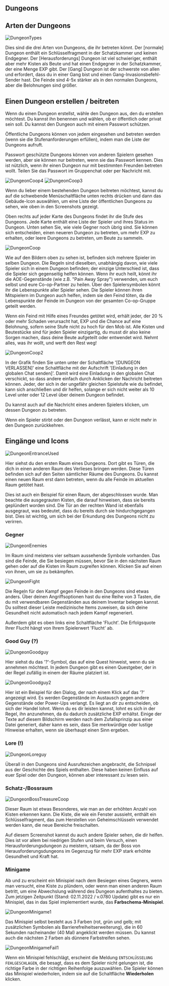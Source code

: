 ## Dungeons

## Arten der Dungeons
  
![DungeonTypes](/resources/mobile-tutorial/DungeonTypes.png)
  
Dies sind die drei Arten von Dungeons, die ihr betreten könnt. Der [normale] Dungeon enthält ein Schlüsselfragment in der Schatzkammer und keinen Endgegner. Der [Herausforderungs] Dungeon ist viel schwieriger, enthält aber mehr Kisten als Beute und hat einen Endgegner in der Schatzkammer, der eine Menge EXP gibt.  Der [Gang] Dungeon ist der schwerste von allen und erfordert, dass du in einer Gang bist und einen Gang-Invasionsbefehl-Sender hast.  Die Feinde sind 4-5x stärker als in den normalen Dungeons, aber die Belohnungen sind größer.

## Einen Dungeon erstellen / beitreten
  
Wenn du einen Dungeon erstellst, wähle den Dungeon aus, den du erstellen möchtest. Du kannst ihn benennen und wählen, ob er öffentlich oder privat sein soll. Du kannst den Dungeon auch mit einem Passwort schützen.

Öffentliche Dungeons können von jedem eingesehen und betreten werden (wenn sie die Stufenanforderungen erfüllen), indem man die Liste der Dungeons aufruft. 

Passwort geschützte Dungeons können von anderen Spielern gesehen werden, aber sie können nur beitreten, wenn sie das Passwort kennen. Dies ist nützlich, wenn ihr einen Dungeon nur mit bestimmten Freunden betreten wollt. Teilen Sie das Passwort im Gruppenchat oder per Nachricht mit.

![DungeonCoop4](/resources/mobile-tutorial/DungeonCoop4.png)
![DungeonCoop3](/resources/mobile-tutorial/DungeonCoop3.png)

Wenn du lieber einem bestehenden Dungeon beitreten möchtest, kannst du auf die schwebende Menüschaltfläche unten rechts drücken und dann das Gebäude-Icon auswählen, um eine Liste der öffentlichen Dungeons zu sehen, wie oben in den Screenshots gezeigt.

Oben rechts auf jeder Karte des Dungeons findet ihr die Stufe des Dungeons. Jede Karte enthält eine Liste der Spieler und ihres Status im Dungeon. Unten sehen Sie, wie viele Gegner noch übrig sind. Sie können sich entscheiden, einen neueren Dungeon zu betreten, um mehr EXP zu erhalten, oder leere Dungeons zu betreten, um Beute zu sammeln.
 
![DungeonCoop](/resources/mobile-tutorial/DungeonCoop.png)
  
Wie auf den Bildern oben zu sehen ist, befinden sich mehrere Spieler im selben Dungeon. Die Regeln sind dieselben, unabhängig davon, wie viele Spieler sich in einem Dungeon befinden; der einzige Unterschied ist, dass die Spieler sich gegenseitig helfen können. Wenn ihr euch heilt, könnt ihr die AOE-Gegenstände (wie z.B. "Pain Away Spray") verwenden, um euch selbst und eure Co-op-Partner zu heilen. Über den Spielersymbolen könnt ihr die Lebenspunkte aller Spieler sehen. Die Spieler können ihren Mitspielern im Dungeon auch helfen, indem sie den Feind töten, da die Lebenspunkte der Feinde im Dungeon von der gesamten Co-op-Gruppe geteilt werden.

Wenn ein Feind mit Hilfe eines Freundes getötet wird, erhält jeder, der 20 % oder mehr Schaden verursacht hat, EXP und die Chance auf eine Belohnung, sofern seine Stufe nicht zu hoch für den Mob ist. Alle Kisten und Beutestücke sind für jeden Spieler einzigartig, du musst dir also keine Sorgen machen, dass deine Beute aufgeteilt oder entwendet wird. Nehmt alles, was ihr wollt, und werft den Rest weg!

![DungeonCoop2](/resources/mobile-tutorial/DungeonCoop2.png)

In der Grafik finden Sie unten unter der Schaltfläche '[DUNGEON VERLASSEN]' eine Schaltfläche mit der Aufschrift '[Einladung in den globalen Chat senden]'. Damit wird eine Einladung in den globalen Chat verschickt, so dass andere einfach durch Anklicken der Nachricht beitreten können. Jeder, der sich in der ungefähr gleichen Spielstufe wie du befindet, kann sich anschließen und dir helfen, solange er sich nicht weiter als 10 Level unter oder 12 Level über deinem Dungeon befindet.

Du kannst auch auf die Nachricht eines anderen Spielers klicken, um dessen Dungeon zu betreten.

Wenn ein Spieler stirbt oder den Dungeon verlässt, kann er nicht mehr in den Dungeon zurückkehren.
  
## Eingänge und Icons
  
![DungeonEntranceUsed](/resources/mobile-tutorial/DungeonEntranceUsed.png)
  
Hier siehst du den ersten Raum eines Dungeons. Dort gibt es Türen, die dich in einen anderen Raum des Verlieses bringen werden. Diese Türen befinden sich auf den Seiten sämtlicher Räume des Dungeons. Du kannst einen neuen Raum erst dann betreten, wenn du alle Feinde im aktuellen Raum getötet hast.

Dies ist auch ein Beispiel für einen Raum, der abgeschlossen wurde. Man beachte die ausgegrauten Kisten, die darauf hinweisen, dass sie bereits geplündert worden sind. Die Tür an der rechten Wand ist ebenfalls ausgegraut, was bedeutet, dass du bereits durch sie hindurchgegangen bist. Dies ist wichtig, um sich bei der Erkundung des Dungeons nicht zu verirren.

### Gegner
  
![DungeonEnemies](/resources/mobile-tutorial/DungeonEnemies.png)
  
Im Raum sind meistens vier seltsam aussehende Symbole vorhanden. Das sind die Feinde, die Sie besiegen müssen, bevor Sie in den nächsten Raum gehen oder auf die Kisten im Raum zugreifen können. Klicken Sie auf einen von ihnen, um sie zu bekämpfen.
  
![DungeonFight](/resources/mobile-tutorial/DungeonFight.png)
  
Die Regeln für den Kampf gegen Feinde in den Dungeons sind etwas anders. Über deinen Angriffsoptionen hast du eine Reihe von 3 Tasten, die du mit verwendbaren Gegenständen aus deinem Inventar belegen kannst. Du solltest dieser Leiste medizinische Items zuweisen, da sich deine Gesundheit nicht automatisch nach jedem Kampf regeneriert.

Außerdem gibt es oben links eine Schaltfläche 'Flucht'. Die Erfolgsquote Ihrer Flucht hängt von Ihrem Spielerwert 'Flucht' ab.  
 
### Good Guy (?)
  
![DungeonGoodguy](/resources/mobile-tutorial/DungeonGoodguy.png)
  
Hier siehst du das '?'-Symbol, das auf eine Quest hinweist, wenn du sie annehmen möchtest. In jedem Dungeon gibt es einen Questgeber, der in der Regel zufällig in einem der Räume platziert ist.
  
![DungeonGoodguy2](/resources/mobile-tutorial/DungeonGoodguy2.png)
  
Hier ist ein Beispiel für den Dialog, der nach einem Klick auf das '?' angezeigt wird. Es werden Gegenstände im Austausch gegen andere Gegenstände oder Power-Ups verlangt. Es liegt an dir zu entscheiden, ob sich der Handel lohnt. Wenn du es dir leisten kannst, lohnt es sich in der Regel, ihn anzunehmen, da du dadurch zusätzliche EXP erhältst. Einige der Texte auf diesem Bildschirm werden nach dem Zufallsprinzip aus einer Datei generiert, daher kann es sein, dass Sie merkwürdige oder lustige Hinweise erhalten, wenn sie überhaupt einen Sinn ergeben.

### Lore (!)

![DungeonLoreguy](/resources/mobile-tutorial/DungeonLoreguy.png)

Überall in den Dungeons sind Ausrufezeichen angebracht, die Schnipsel aus der Geschichte des Spiels enthalten. Diese haben keinen Einfluss auf euer Spiel oder den Dungeon, können aber interessant zu lesen sein.

### Schatz-/Bossraum
  
![DungeonBossTreasureCoop](/resources/mobile-tutorial/DungeonBossTreasureCoop.png)
  
Dieser Raum ist etwas Besonderes, wie man an der erhöhten Anzahl von Kisten erkennen kann. Die Kiste, die wie ein Fenster aussieht, enthält ein Schlüsselfragment, das zum Herstellen von Geheimschlüsseln verwendet werden kann, die neue Bereiche freischalten.

Auf diesem Screenshot kannst du auch andere Spieler sehen, die dir helfen. Dies ist vor allem bei niedrigen Stufen und beim Versuch, einen Herausforderungsdungeon zu meistern, ratsam, da der Boss von Herausforderungsdungeons im Gegenzug für mehr EXP stark erhöhte Gesundheit und Kraft hat.

### Minigame

Ab und zu erscheint ein Minispiel nach dem Besiegen eines Gegners, wenn man versucht, eine Kiste zu plündern, oder wenn man einen anderen Raum betritt, um eine Abwechslung während des Dungeon aufenthaltes zu bieten. Zum jetzigen Zeitpunkt (Stand: 02.11.2022 / v.0780 Update) gibt es nur ein Minispiel, das in das Spiel implementiert wurde, das **Farbschema-Minispiel**.

![DungeonMinigame1](/resources/mobile-tutorial/DungeonMinigame1.png)

Das Minispiel selbst besteht aus 3 Farben (rot, grün und gelb; mit zusätzlichen Symbolen als Barrierefreiheitserweiterung), die in 60 Sekunden nacheinander (40 Mal) angeklickt werden müssen. Du kannst auch die nächsten 2 Farben als dünnere Farbstreifen sehen.

![DungeonMinigameFail1](/resources/mobile-tutorial/DungeonMinigameFail1.png)

Wenn ein Minispiel fehlschlägt, erscheint die Meldung `ENTSCHLÜSSELUNG FEHLGESCHLAGEN`, die besagt, dass es dem Spieler nicht gelungen ist, die richtige Farbe in der richtigen Reihenfolge auszuwählen. Die Spieler können das Minispiel wiederholen, indem sie auf die Schaltfläche **Wiederholen** klicken.